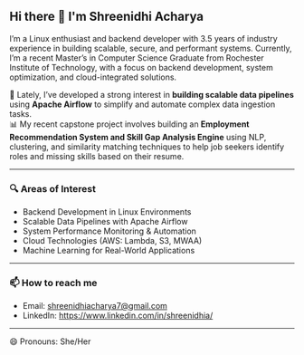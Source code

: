 ## Hi there 👋 I'm Shreenidhi Acharya

I’m a Linux enthusiast and backend developer with 3.5 years of industry experience in building scalable, secure, and performant systems. Currently, I’m a recent Master’s in Computer Science Graduate from Rochester Institute of Technology, with a focus on backend development, system optimization, and cloud-integrated solutions.

🚀 Lately, I’ve developed a strong interest in **building scalable data pipelines** using **Apache Airflow** to simplify and automate complex data ingestion tasks.  
📊 My recent capstone project involves building an **Employment Recommendation System and Skill Gap Analysis Engine** using NLP, clustering, and similarity matching techniques to help job seekers identify roles and missing skills based on their resume.

---

### 🔍 Areas of Interest
- Backend Development in Linux Environments
- Scalable Data Pipelines with Apache Airflow
- System Performance Monitoring & Automation
- Cloud Technologies (AWS: Lambda, S3, MWAA)
- Machine Learning for Real-World Applications

---

### 📫 How to reach me
- Email: shreenidhiacharya7@gmail.com  
- LinkedIn: https://www.linkedin.com/in/shreenidhia/

---

😄 Pronouns: She/Her
